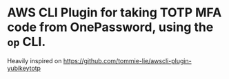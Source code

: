 # AWS CLI Plugin for taking TOTP MFA code from OnePassword, using the `op` CLI.

Heavily inspired on https://github.com/tommie-lie/awscli-plugin-yubikeytotp
